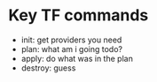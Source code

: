 # Key TF commands

- init: get providers you need
- plan: what am i going todo?
- apply: do what was in the plan
- destroy: guess


